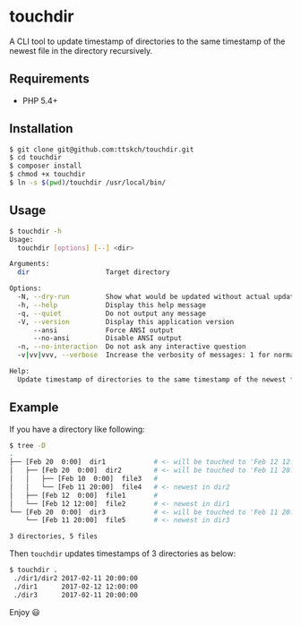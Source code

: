# touchdir

A CLI tool to update timestamp of directories to the same timestamp of the newest file in the directory recursively.

## Requirements

* PHP 5.4+

## Installation

```sh
$ git clone git@github.com:ttskch/touchdir.git
$ cd touchdir
$ composer install
$ chmod +x touchdir
$ ln -s $(pwd)/touchdir /usr/local/bin/
```

## Usage

```sh
$ touchdir -h
Usage:
  touchdir [options] [--] <dir>

Arguments:
  dir                   Target directory

Options:
  -N, --dry-run         Show what would be updated without actual updating
  -h, --help            Display this help message
  -q, --quiet           Do not output any message
  -V, --version         Display this application version
      --ansi            Force ANSI output
      --no-ansi         Disable ANSI output
  -n, --no-interaction  Do not ask any interactive question
  -v|vv|vvv, --verbose  Increase the verbosity of messages: 1 for normal output, 2 for more verbose output and 3 for debug

Help:
  Update timestamp of directories to the same timestamp of the newest file in the directory recursively
```

## Example

If you have a directory like following:

```sh
$ tree -D
.
├── [Feb 20  0:00]  dir1            # <- will be touched to 'Feb 12 12:00
│   ├── [Feb 20  0:00]  dir2        # <- will be touched to 'Feb 11 20:00
│   │   ├── [Feb 10  0:00]  file3   #
│   │   └── [Feb 11 20:00]  file4   # <- newest in dir2
│   ├── [Feb 12  0:00]  file1       #
│   └── [Feb 12 12:00]  file2       # <- newest in dir1
└── [Feb 20  0:00]  dir3            # <- will be touched to 'Feb 11 20:00
    └── [Feb 11 20:00]  file5       # <- newest in dir3

3 directories, 5 files

```

Then `touchdir` updates timestamps of 3 directories as below: 

```sh
$ touchdir .
 ./dir1/dir2 2017-02-11 20:00:00
 ./dir1      2017-02-12 12:00:00
 ./dir3      2017-02-11 20:00:00
```

Enjoy :smiley:
